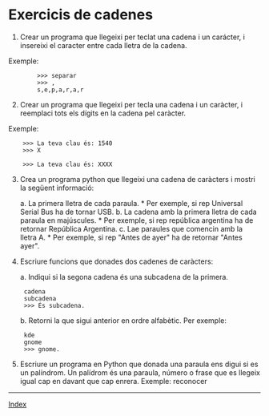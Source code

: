 # Exercicis de cadenes

1. Crear un programa que llegeixi per teclat una cadena i un carácter, i insereixi el caracter entre cada lletra de la cadena.
   
Exemple:

			>>> separar
			>>> , 
			s,e,p,a,r,a,r

2. Crear un programa que llegeixi per tecla una cadena i un caràcter, i reemplaci tots els dígits en la cadena pel caràcter. 

Exemple: 

		>>> La teva clau és: 1540 
		>>> X 
	
		>>> La teva clau és: XXXX

3. Crea un programa python que llegeixi una cadena de caràcters i mostri la següent informació:

   a. La primera lletra de cada paraula. 
         * Per exemple, si rep Universal Serial Bus ha de tornar USB.
   b. La cadena amb la primera lletra de cada paraula en majúscules. 
   		 * Per exemple, si rep república argentina ha de retornar República Argentina.
   c. Lae paraules que comencin amb la lletra A. 
   		 * Per exemple, si rep "Antes de ayer" ha de retornar "Antes ayer".

4. Escriure funcions que donades dos cadenes de caràcters:

   a. Indiqui si la segona cadena és una subcadena de la primera. 

	  	cadena 
	 	subcadena
	  	>>> És subcadena.

   b. Retorni la que sigui anterior en ordre alfabètic. 
  	Per exemple:
	
  	  	kde
	  	gnome 
	  	>>> gnome.

5. Escriure un programa en Python que donada una paraula ens digui si es un palíndrom. Un palídrom és una paraula, número o frase que es llegeix igual cap en davant que cap enrera. Exemple: reconocer

***
[Index](../../../README.md)
